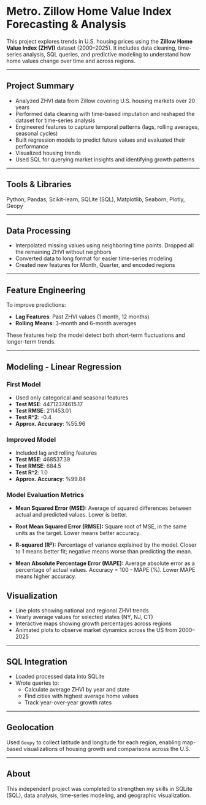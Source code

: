 # Metro. Zillow Home Value Index Forecasting & Analysis

This project explores trends in U.S. housing prices using the **Zillow Home Value Index (ZHVI)** dataset (2000–2025). It includes data cleaning, time-series analysis, SQL queries, and predictive modeling to understand how home values change over time and across regions.

---

## Project Summary

- Analyzed ZHVI data from Zillow covering U.S. housing markets over 20 years  
- Performed data cleaning with time-based imputation and reshaped the dataset for time-series analysis  
- Engineered features to capture temporal patterns (lags, rolling averages, seasonal cycles)  
- Built regression models to predict future values and evaluated their performance  
- Visualized housing trends 
- Used SQL for querying market insights and identifying growth patterns

---

## Tools & Libraries

Python, Pandas, Scikit-learn, SQLite (SQL), Matplotlib, Seaborn, Plotly, Geopy

---

## Data Processing

- Interpolated missing values using neighboring time points. Dropped all the remaining ZHVI without neighbors
- Converted data to long format for easier time-series modeling  
- Created new features for Month, Quarter, and encoded regions  


---

## Feature Engineering

To improve predictions:
- **Lag Features**: Past ZHVI values (1 month, 12 months)  
- **Rolling Means**: 3-month and 6-month averages  

These features help the model detect both short-term fluctuations and longer-term trends.

---

## Modeling - Linear Regression

### First Model  
- Used only categorical and seasonal features  
- **Test MSE**:  44712374615.17
- **Test RMSE**:  211453.01
- **Test R^2**:  -0.4
- **Approx. Accuracy**:  %55.96

### Improved Model  
- Included lag and rolling features  
- **Test MSE**:  468537.39
- **Test RMSE**:  684.5
- **Test R^2**:  1.0
- **Approx. Accuracy**:  %99.84

### Model Evaluation Metrics

- **Mean Squared Error (MSE):** Average of squared differences between actual and predicted values. Lower is better.  

- **Root Mean Squared Error (RMSE):** Square root of MSE, in the same units as the target. Lower means better accuracy.  

- **R-squared (R²):** Percentage of variance explained by the model. Closer to 1 means better fit; negative means worse than predicting the mean.  

- **Mean Absolute Percentage Error (MAPE):** Average absolute error as a percentage of actual values. Accuracy = 100 - MAPE (%). Lower MAPE means higher accuracy.  

## Visualization

- Line plots showing national and regional ZHVI trends  
- Yearly average values for selected states (NY, NJ, CT)  
- Interactive maps showing growth percentages across regions  
- Animated plots to observe market dynamics across the US from 2000–2025

---

## SQL Integration

- Loaded processed data into SQLite  
- Wrote queries to:
  - Calculate average ZHVI by year and state  
  - Find cities with highest average home values  
  - Track year-over-year growth rates

---

## Geolocation

Used `Geopy` to collect latitude and longitude for each region, enabling map-based visualizations of housing growth and comparisons across the U.S.

---

## About

This independent project was completed to strengthen my skills in SQLite (SQL), data analysis, time-series modeling, and geographic visualization. 
